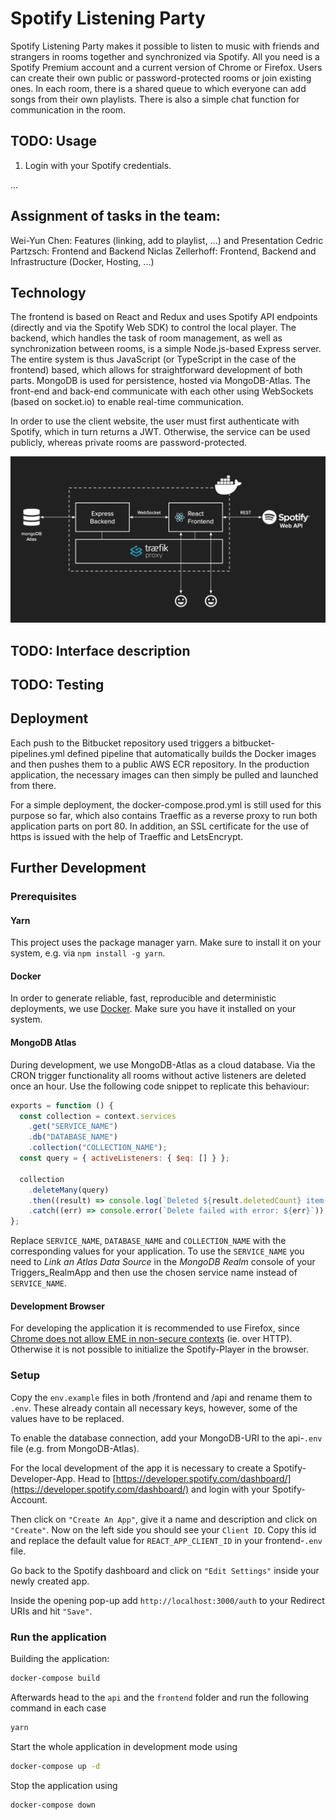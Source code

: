 # Spotify Listening Party

Spotify Listening Party makes it possible to listen to music with friends and strangers in rooms together and synchronized via Spotify. All you need is a Spotify Premium account and a current version of Chrome or Firefox. Users can create their own public or password-protected rooms or join existing ones. In each room, there is a shared queue to which everyone can add songs from their own playlists. There is also a simple chat function for communication in the room.

## TODO: Usage

1. Login with your Spotify credentials.

...

## Assignment of tasks in the team:

Wei-Yun Chen: Features (linking, add to playlist, ...) and Presentation
Cedric Partzsch: Frontend and Backend
Niclas Zellerhoff: Frontend, Backend and Infrastructure (Docker, Hosting, ...)

## Technology

The frontend is based on React and Redux and uses Spotify API endpoints (directly and via the Spotify Web SDK) to control the local player. The backend, which handles the task of room management, as well as synchronization between rooms, is a simple Node.js-based Express server. The entire system is thus JavaScript (or TypeScript in the case of the frontend) based, which allows for straightforward development of both parts. MongoDB is used for persistence, hosted via MongoDB-Atlas. The front-end and back-end communicate with each other using WebSockets (based on socket.io) to enable real-time communication.

In order to use the client website, the user must first authenticate with Spotify, which in turn returns a JWT. Otherwise, the service can be used publicly, whereas private rooms are password-protected.

![Service Overview](./img/overview.png "Service Overview")

## TODO: Interface description

## TODO: Testing

## Deployment

Each push to the Bitbucket repository used triggers a bitbucket-pipelines.yml defined pipeline that automatically builds the Docker images and then pushes them to a public AWS ECR repository. In the production application, the necessary images can then simply be pulled and launched from there.

For a simple deployment, the docker-compose.prod.yml is still used for this purpose so far, which also contains Traeffic as a reverse proxy to run both application parts on port 80. In addition, an SSL certificate for the use of https is issued with the help of Traeffic and LetsEncrypt.

## Further Development

### Prerequisites

#### Yarn

This project uses the package manager yarn. Make sure to install it on your system, e.g. via `npm install -g yarn`.

#### Docker

In order to generate reliable, fast, reproducible and deterministic deployments, we use [Docker](https://www.docker.com/). Make sure you have it installed on your system.

#### MongoDB Atlas

During development, we use MongoDB-Atlas as a cloud database. Via the CRON trigger functionality all rooms without active listeners are deleted once an hour. Use the following code snippet to replicate this behaviour:

```javascript
exports = function () {
  const collection = context.services
    .get("SERVICE_NAME")
    .db("DATABASE_NAME")
    .collection("COLLECTION_NAME");
  const query = { activeListeners: { $eq: [] } };

  collection
    .deleteMany(query)
    .then((result) => console.log(`Deleted ${result.deletedCount} item(s).`))
    .catch((err) => console.error(`Delete failed with error: ${err}`));
};
```

Replace `SERVICE_NAME`, `DATABASE_NAME` and `COLLECTION_NAME` with the corresponding values for your application.
To use the `SERVICE_NAME` you need to _Link an Atlas Data Source_ in the _MongoDB Realm_ console of your Triggers_RealmApp and then use the chosen service name instead of `SERVICE_NAME`.

#### Development Browser

For developing the application it is recommended to use Firefox, since [Chrome does not allow EME in non-secure contexts](https://groups.google.com/a/chromium.org/g/blink-dev/c/tXmKPlXsnCQ/discussion?pli=1) (ie. over HTTP). Otherwise it is not possible to initialize the Spotify-Player in the browser.

### Setup

Copy the `env.example` files in both /frontend and /api and rename them to `.env`. These already contain all necessary keys, however, some of the values have to be replaced.

To enable the database connection, add your MongoDB-URI to the api-`.env` file (e.g. from MongoDB-Atlas).

For the local development of the app it is necessary to create a Spotify-Developer-App. Head to [https://developer.spotify.com/dashboard/](https://developer.spotify.com/dashboard/) and login with your Spotify-Account.

Then click on `"Create An App"`, give it a name and description and click on `"Create"`. Now on the left side you should see your `Client ID`. Copy this id and replace the default value for `REACT_APP_CLIENT_ID` in your frontend-`.env` file.

Go back to the Spotify dashboard and click on `"Edit Settings"` inside your newly created app.

Inside the opening pop-up add `http://localhost:3000/auth` to your Redirect URIs and hit `"Save"`.

### Run the application

Building the application:

```bash
docker-compose build
```

Afterwards head to the `api` and the `frontend` folder and run the following command in each case

```bash
yarn
```

Start the whole application in development mode using

```bash
docker-compose up -d
```

Stop the application using

```bash
docker-compose down
```
